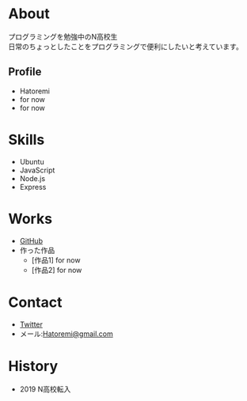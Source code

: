 # About
プログラミングを勉強中のN高校生<br>
日常のちょっとしたことをプログラミングで便利にしたいと考えています。

## Profile
- Hatoremi
- for now
- for now

# Skills
- Ubuntu
- JavaScript
- Node.js
- Express

# Works
- [GitHub](https://github.com/Hatoremi)
- 作った作品
  - [作品1] for now
  - [作品2] for now

# Contact
- [Twitter](https://twitter.com/RemiHato)
- メール:Hatoremi@gmail.com

# History
- 2019 N高校転入

